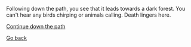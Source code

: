 Following down the path, you see that it leads towards a dark forest. You can't hear any birds chirping or animals calling. Death lingers here. 

[Continue down the path](/7/1.md)

[Go back](/3/1.md)